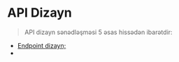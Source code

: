 # API Dizayn

> API dizayn sənədləşməsi 5 əsas hissədən ibarətdir:

* [Endpoint dizayn;](endpoint-dizayn.md)
*

